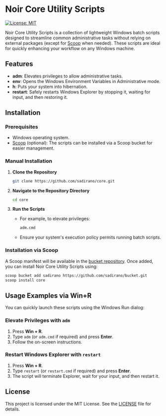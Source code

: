 # Noir Core Utility Scripts

[![License: MIT](https://img.shields.io/badge/License-MIT-yellow.svg)](https://opensource.org/licenses/MIT)

Noir Core Utility Scripts is a collection of lightweight Windows batch scripts designed to streamline common administrative tasks without relying on external packages (except for [Scoop](https://scoop.sh/) when needed). These scripts are ideal for quickly enhancing your workflow on any Windows machine.

## Features

- **adm**: Elevates privileges to allow administrative tasks.
- **env**: Opens the Windows Environment Variables in Administrative mode.
- **h**: Puts your system into hibernation.
- **restart**: Safely restarts Windows Explorer by stopping it, waiting for input, and then restoring it.

## Installation

### Prerequisites
- Windows operating system.
- [Scoop](https://scoop.sh/) (optional): The scripts can be installed via a Scoop bucket for easier management.

### Manual Installation

1. **Clone the Repository**
   ```bash
   git clone https://github.com/sadirano/core.git
   ```

2. **Navigate to the Repository Directory**
   ```bash
   cd core
   ```

3. **Run the Scripts**
   - For example, to elevate privileges:
     ```bash
     adm.cmd
     ```
   - Ensure your system's execution policy permits running batch scripts.

### Installation via Scoop

A Scoop manifest will be available in the [bucket repository](https://github.com/sadirano/bucket.git). Once added, you can install Noir Core Utility Scripts using:
```bash
scoop bucket add sadirano https://github.com/sadirano/bucket.git
scoop install core
```

## Usage Examples via Win+R

You can quickly launch these scripts using the Windows Run dialog:

### Elevate Privileges with `adm`
1. Press **Win + R**.
2. Type `adm` (or `adm.cmd` if required) and press **Enter**.
3. Follow the on-screen instructions.

### Restart Windows Explorer with `restart`
1. Press **Win + R**.
2. Type `restart` (or `restart.cmd` if required) and press **Enter**.
3. The script will terminate Explorer, wait for your input, and then restart it.

## License

This project is licensed under the MIT License. See the [LICENSE](LICENSE) file for details.
